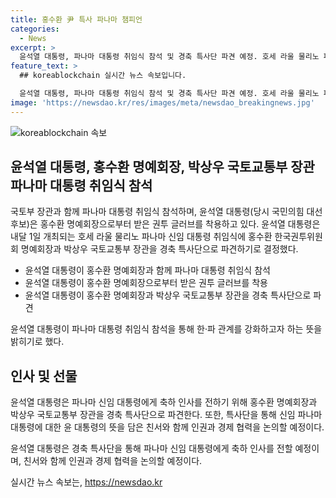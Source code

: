 ```yaml
---
title: 홍수환 尹 특사 파나마 챔피언
categories:
  - News
excerpt: >
  윤석열 대통령, 파나마 대통령 취임식 참석 및 경축 특사단 파견 예정. 호세 라울 물리노 파나마 신임 대통령 취임식에 홍수환 한국권투위원회 명예회장과 국토부 장관을 파견하여 양국 관계 강화 의지 전할 예정. 홍 명예회장은 복싱 전적으로 유명, 윤 대통령과의 인연으로 인재 2호로 자유통일당에 입당.
feature_text: >
  ## koreablockchain 실시간 뉴스 속보입니다.

  윤석열 대통령, 파나마 대통령 취임식 참석 및 경축 특사단 파견 예정. 호세 라울 물리노 파나마 신임 대통령 취임식에 홍수환 한국권투위원회 명예회장과 국토부 장관을 파견하여 양국 관계 강화 의지 전할 예정. 홍 명예회장은 복싱 전적으로 유명, 윤 대통령과의 인연으로 인재 2호로 자유통일당에 입당.
image: 'https://newsdao.kr/res/images/meta/newsdao_breakingnews.jpg'
---
```


<p><img src="https://newsdao.kr/res/images/meta/newsdao_breakingnews.jpg" alt="koreablockchain 속보" /></p>

<h2 data-ke-size="size26">윤석열 대통령, 홍수환 명예회장, 박상우 국토교통부 장관 파나마 대통령 취임식 참석</h2>

<p>국토부 장관과 함께 파나마 대통령 취임식 참석하며, 윤석열 대통령(당시 국민의힘 대선후보)은 홍수환 명예회장으로부터 받은 권투 글러브를 착용하고 있다. 윤석열 대통령은 내달 1일 개최되는 호세 라울 물리노 파나마 신임 대통령 취임식에 홍수환 한국권투위원회 명예회장과 박상우 국토교통부 장관을 경축 특사단으로 파견하기로 결정했다.</p>

<ul>
  <li>윤석열 대통령이 홍수환 명예회장과 함께 파나마 대통령 취임식 참석</li>
  <li>윤석열 대통령이 홍수환 명예회장으로부터 받은 권투 글러브를 착용</li>
  <li>윤석열 대통령이 홍수환 명예회장과 박상우 국토교통부 장관을 경축 특사단으로 파견</li>
</ul>

<p data-ke-size="size16">윤석열 대통령이 파나마 대통령 취임식 참석을 통해 한·파 관계를 강화하고자 하는 뜻을 밝히기로 했다.</p>

<h2 data-ke-size="size26">인사 및 선물</h2>

<p>윤석열 대통령은 파나마 신임 대통령에게 축하 인사를 전하기 위해 홍수환 명예회장과 박상우 국토교통부 장관을 경축 특사단으로 파견한다. 또한, 특사단을 통해 신임 파나마 대통령에 대한 윤 대통령의 뜻을 담은 친서와 함께 인권과 경제 협력을 논의할 예정이다.</p>

<p data-ke-size="size16">윤석열 대통령은 경축 특사단을 통해 파나마 신임 대통령에게 축하 인사를 전할 예정이며, 친서와 함께 인권과 경제 협력을 논의할 예정이다.</p>
실시간 뉴스 속보는, <a href="https://newsdao.kr" rel="dofollow">https://newsdao.kr</a>



